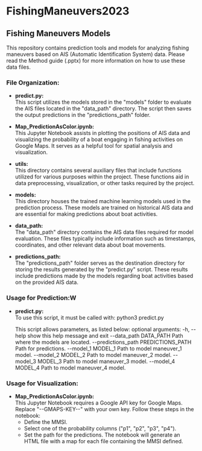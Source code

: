 # FishingManeuvers2023

## Fishing Maneuvers Models

This repository contains prediction tools and models for analyzing fishing maneuvers based on AIS (Automatic Identification System) data. Please read the Method guide (.pptx) for more information on how to use these data files.

### File Organization:

- **predict.py:**  
  This script utilizes the models stored in the "models" folder to evaluate the AIS files located in the "data_path" directory. The script then saves the output predictions in the "predictions_path" folder.

- **Map_PredictionAsColor.ipynb:**  
  This Jupyter Notebook assists in plotting the positions of AIS data and visualizing the probability of a boat engaging in fishing activities on Google Maps. It serves as a helpful tool for spatial analysis and visualization.

- **utils:**  
  This directory contains several auxiliary files that include functions utilized for various purposes within the project. These functions aid in data preprocessing, visualization, or other tasks required by the project.

- **models:**  
  This directory houses the trained machine learning models used in the prediction process. These models are trained on historical AIS data and are essential for making predictions about boat activities.

- **data_path:**  
  The "data_path" directory contains the AIS data files required for model evaluation. These files typically include information such as timestamps, coordinates, and other relevant data about boat movements.

- **predictions_path:**  
  The "predictions_path" folder serves as the destination directory for storing the results generated by the "predict.py" script. These results include predictions made by the models regarding boat activities based on the provided AIS data.

### Usage for Prediction:W

- **predict.py:**  
  To use this script, it must be called with:
  python3 predict.py

    This script allows parameters, as listed below:
    optional arguments:
    -h, --help show this help message and exit
    --data_path DATA_PATH
    Path where the models are located.
    --predictions_path PREDICTIONS_PATH
    Path for predictions.
    --model_1 MODEL_1 Path to model maneuver_1 model.
    --model_2 MODEL_2 Path to model maneuver_2 model.
    --model_3 MODEL_3 Path to model maneuver_3 model.
    --model_4 MODEL_4 Path to model maneuver_4 model.



### Usage for Visualization:

- **Map_PredictionAsColor.ipynb:**  
    This Jupyter Notebook requires a Google API key for Google Maps. Replace "--GMAPS-KEY--" with your own key. Follow these steps in the notebook:
    - Define the MMSI.
    - Select one of the probability columns ("p1", "p2", "p3", "p4").
    - Set the path for the predictions.
    The notebook will generate an HTML file with a map for each file containing the MMSI defined.